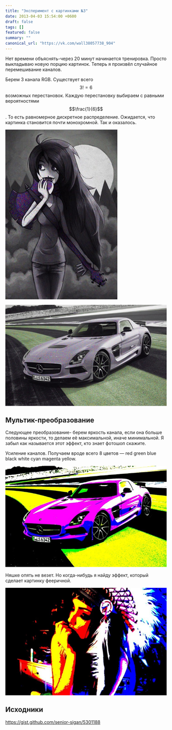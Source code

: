 ```yaml
---
title: "Эксперимент с картинками №3"
date: 2013-04-03 15:54:00 +0600
draft: false
tags: []
featured: false
summary: ""
canonical_url: "https://vk.com/wall38057738_904"
---
```


Нет времени объяснять-через 20 минут начинается тренировка. Просто выкладываю новую порцию картинок. Теперь я произвёл случайное перемешивание каналов.

Берем 3 канала RGB. Существует всего $$3! = 6$$ возможных перестановок. Каждую перестановку выбираем с равными вероятностями $$\frac{1}{6}$$. То есть равномерное дискретное распределение. Ожидается, что картинка становится почти монохромной. Так и оказалось.

![Перемешивание цветов. Увеличьте фотографию, для усиления эффекта.](/assets/imagemagick-experiments-3/mvhog1p7ji8o5405se7z.jpeg)

![Перемешивание цветов. Увеличьте фотографию, для усиления эффекта.](/assets/imagemagick-experiments-3/uc1hy1u30ivo9z3i1jhe.jpeg)

## Мультик-преобразование

Следующее преобразование- берем яркость канала, если она больше половины яркости, то делаем её максимальной, иначе минимальной. Я забыл как называется этот эффект, кто знает фотошоп скажите.

Усиление каналов. Получаем вроде всего 8 цветов — red green blue black white cyan magenta yellow.

![Alt Text](/assets/imagemagick-experiments-3/mcu487go6pep9wfagsox.jpeg)

Няшке опять не везет. Но когда-нибудь я найду эффект, который сделает картинку фееричной.

![Alt Text](/assets/imagemagick-experiments-3/91qkynvbr9uh1jbyh0ow.jpeg)

## Исходники

https://gist.github.com/senior-sigan/5301188
